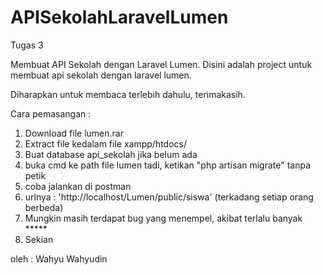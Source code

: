 # APISekolahLaravelLumen
Tugas 3

Membuat API Sekolah dengan Laravel Lumen. Disini adalah project untuk membuat api sekolah dengan laravel lumen.

Diharapkan untuk membaca terlebih dahulu, terimakasih.

Cara pemasangan :
1. Download file lumen.rar
2. Extract file kedalam file xampp/htdocs/
3. Buat database api_sekolah jika belum ada
4. buka cmd ke path file lumen tadi, ketikan "php artisan migrate" tanpa petik
5. coba jalankan di postman
6. urlnya : 'http://localhost/Lumen/public/siswa' (terkadang setiap orang berbeda)
7. Mungkin masih terdapat bug yang menempel, akibat terlalu banyak *****
8. Sekian

oleh : Wahyu Wahyudin


